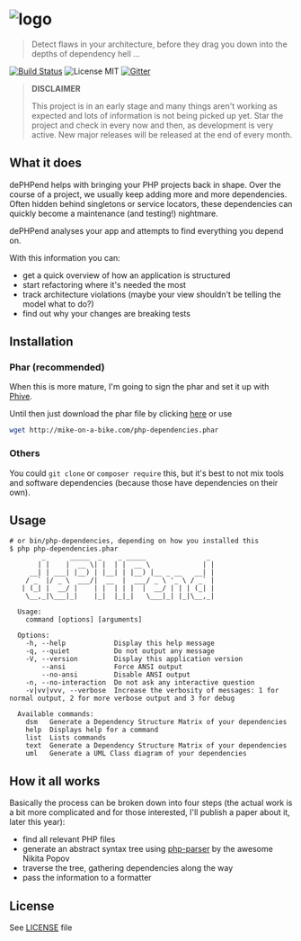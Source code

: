 # ![logo](http://mike-on-a-bike.com/dephpend-logo.png) 

> Detect flaws in your architecture, before they drag you down into the depths of dependency hell ...

[![Build Status](https://travis-ci.com/mihaeu/php-dependencies.svg?token=6E2gXvaZaEh2XxFCPhrX&branch=develop)](https://travis-ci.com/mihaeu/php-dependencies) ![License MIT](https://img.shields.io/badge/License-MIT-blue.svg?style=flat) [![Gitter](https://img.shields.io/gitter/room/mihaeu/php-dependencies.svg?maxAge=2592000&style=flat)]()

> **DISCLAIMER**
>
> This project is in an early stage and many things aren't working as expected
> and lots of information is not being picked up yet. Star the project and check
> in every now and then, as development is very active. New major releases will
> be released at the end of every month.

## What it does

dePHPend helps with bringing your PHP projects back in shape. Over the course
of a project, we usually keep adding more and more dependencies. Often hidden 
behind singletons or service locators, these dependencies can quickly become 
a maintenance (and testing!) nightmare.

dePHPend analyses your app and attempts to find everything you depend on.

With this information you can:

 - get a quick overview of how an application is structured
 - start refactoring where it's needed the most
 - track architecture violations (maybe your view shouldn't be telling the model what to do?)
 - find out why your changes are breaking tests

## Installation

### Phar (recommended)

When this is more mature, I'm going to sign the phar and set it up with [Phive](https://phar.io/).

Until then just download the phar file by clicking [here](http://mike-on-a-bike.com/php-dependencies.phar) or use

```bash
wget http://mike-on-a-bike.com/php-dependencies.phar
```

### Others

You could `git clone` or `composer require` this, but it's best to not mix tools and software dependencies (because those have dependencies on their own).

## Usage 

```
# or bin/php-dependencies, depending on how you installed this
$ php php-dependencies.phar                                                                                                 
        _      _____  _    _ _____               _ 
       | |    |  __ \| |  | |  __ \             | |
     __| | ___| |__) | |__| | |__) |__ _ __   __| |
    / _` |/ _ \  ___/|  __  |  ___/ _ \ '_ \ / _` |
   | (_| |  __/ |    | |  | | |  |  __/ | | | (_| |
    \__,_|\___|_|    |_|  |_|_|   \___|_| |_|\__,_|
  
  Usage:
    command [options] [arguments]
  
  Options:
    -h, --help            Display this help message
    -q, --quiet           Do not output any message
    -V, --version         Display this application version
        --ansi            Force ANSI output
        --no-ansi         Disable ANSI output
    -n, --no-interaction  Do not ask any interactive question
    -v|vv|vvv, --verbose  Increase the verbosity of messages: 1 for normal output, 2 for more verbose output and 3 for debug
  
  Available commands:
    dsm   Generate a Dependency Structure Matrix of your dependencies
    help  Displays help for a command
    list  Lists commands
    text  Generate a Dependency Structure Matrix of your dependencies
    uml   Generate a UML Class diagram of your dependencies
```

## How it all works

Basically the process can be broken down into four steps (the actual work is a bit more complicated and for those interested, I'll publish a paper about it, later this year):

 - find all relevant PHP files
 - generate an abstract syntax tree using [php-parser]() by the awesome Nikita Popov
 - traverse the tree, gathering dependencies along the way
 - pass the information to a formatter

## License

See [LICENSE](LICENSE) file
